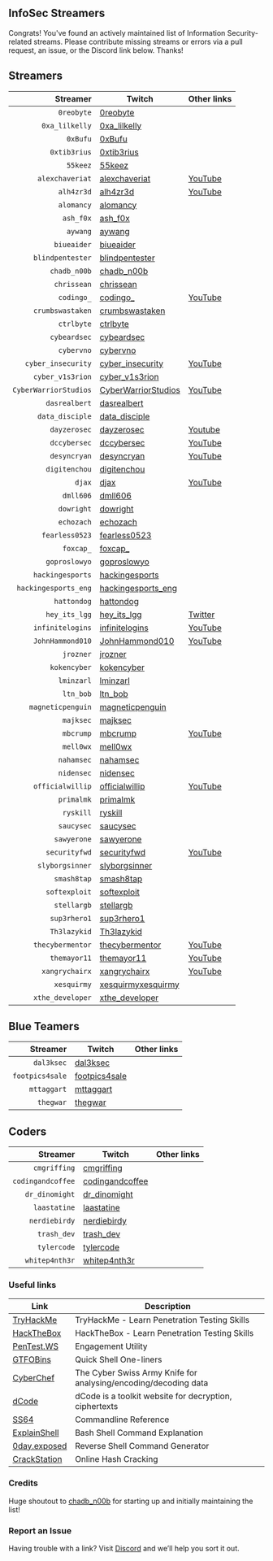 ## InfoSec Streamers

Congrats! You've found an actively maintained list of Information Security-related streams. Please contribute missing streams or errors via a pull request, an issue, or the Discord link below. Thanks!

## Streamers

Streamer | Twitch | Other links
---: | --- | :---
`0reobyte` | [0reobyte](https://www.twitch.tv/0reobyte) |
`0xa_lilkelly` | [0xa_lilkelly](https://twitch.tv/0xa_lilkelly) | 
`0xBufu` | [0xBufu](https://twitch.tv/0xBufu) | 
`0xtib3rius` | [0xtib3rius](https://twitch.tv/0xtib3rius) | 
`55keez` | [55keez](https://twitch.tv/55keez) | 
`alexchaveriat` | [alexchaveriat](https://www.twitch.tv/alexchaveriat) | [YouTube](https://www.youtube.com/c/AlexChaveriat/videos)
`alh4zr3d` | [alh4zr3d](https://twitch.tv/alh4zr3d) | [YouTube](https://www.youtube.com/channel/UCz-Z-d2VPQXHGkch0-_KovA)
`alomancy` | [alomancy](https://www.twitch.tv/alomancy) |
`ash_f0x` | [ash_f0x](https://twitch.tv/ash_f0x) | 
`aywang` | [aywang](https://twitch.tv/aywang) | 
`biueaider` | [biueaider](https://www.twitch.tv/biueaider) |
`blindpentester` | [blindpentester](https://twitch.tv/blindpentester) | 
`chadb_n00b` | [chadb_n00b](https://twitch.tv/chadb_n00b) | 
`chrissean` | [chrissean](https://twitch.tv/chrissean) | 
`codingo_` | [codingo_](https://twitch.tv/codingo_) | [YouTube](https://www.youtube.com/channel/UCUfO02gdMDXgOJWdv_jiLMg)
`crumbswastaken` | [crumbswastaken](https://twitch.tv/crumbswastaken) | 
`ctrlbyte` | [ctrlbyte](https://twitch.tv/ctrlbyte) | 
`cybeardsec` | [cybeardsec](https://www.twitch.tv/cybeardsec)
`cybervno` | [cybervno](https://www.twitch.tv/cybervno) |
`cyber_insecurity` | [cyber_insecurity](https://twitch.tv/cyber_insecurity) | [YouTube](https://www.youtube.com/channel/UCL4JGzitDkX5TOwzs9A02Kg)
`cyber_v1s3rion` | [cyber_v1s3rion](https://twitch.tv/cyber_v1s3rion) | 
`CyberWarriorStudios` | [CyberWarriorStudios](https://twitch.tv/CyberWarriorStudios) | [YouTube](https://www.youtube.com/channel/UC1BeplJcC5YGHjcF8QyRD7g)
`dasrealbert` | [dasrealbert](https://www.twitch.tv/dasrealbert) |
`data_disciple` | [data_disciple](https://twitch.tv/data_disciple) | 
`dayzerosec` | [dayzerosec](https://twitch.tv/dayzerosec) | [Youtube](https://www.youtube.com/channel/UCXFC76FDHZRVes6_lZqwLBA)
`dccybersec` | [dccybersec](https://twitch.tv/dccybersec) | [YouTube](https://www.youtube.com/channel/UC3sccPO4v8YqCTn8sezZGTw)
`desyncryan` | [desyncryan](https://www.twitch.tv/desyncryan) | [YouTube](https://www.youtube.com/channel/UChZesZaDGh8_9ngbk3GGG7Q)
`digitenchou` | [digitenchou](https://www.twitch.tv/digitenchou) |
`djax` | [djax](https://www.twitch.tv/djax120) | [YouTube](https://www.youtube.com/channel/UCJVQ4X0olUFq0nrxS8Xvijg)
`dmll606` | [dmll606](https://www.twitch.tv/dmll606) |
`dowright` | [dowright](https://twitch.tv/dowright) | 
`echozach` | [echozach](https://twitch.tv/echozach) | 
`fearless0523` | [fearless0523](https://twitch.tv/fearless0523) | 
`foxcap_` | [foxcap_](https://twitch.tv/foxcap_) | 
`goproslowyo` | [goproslowyo](https://twitch.tv/goproslowyo) | 
`hackingesports` | [hackingesports](https://twitch.tv/hackingesports) | 
`hackingesports_eng` | [hackingesports_eng](https://twitch.tv/hackingesports_eng) | 
`hattondog` | [hattondog](https://www.twitch.tv/hattondog) |
`hey_its_lgg` | [hey_its_lgg](https://twitch.tv/hey_its_lgg) | [Twitter](https://twitter.com/__LGG__)
`infinitelogins` | [infinitelogins](https://twitch.tv/infinitelogins) | [YouTube](https://www.youtube.com/channel/UC_nKukFaGysjMzqMVHEIgxQ)
`JohnHammond010` | [JohnHammond010](https://twitch.tv/johnhammond010) | [YouTube](https://www.youtube.com/channel/UCVeW9qkBjo3zosnqUbG7CFw)
`jrozner` | [jrozner](https://twitch.tv/jrozner) | 
`kokencyber` | [kokencyber](https://twitch.tv/kokencyber) | 
`lminzarl` | [lminzarl](https://twitch.tv/lminzarl) | 
`ltn_bob` | [ltn_bob](https://twitch.tv/ltn_bob) | 
`magneticpenguin` | [magneticpenguin](https://twitch.tv/magneticpenguin) | 
`majksec` | [majksec](https://twitch.tv/majksec) | 
`mbcrump` | [mbcrump](https://twitch.tv/mbcrump) | [YouTube](https://www.youtube.com/channel/UCCjHMUEzoCauYet8NG4sCog)
`mell0wx` | [mell0wx](https://twitch.tv/mell0wx) | 
`nahamsec` | [nahamsec](https://twitch.tv/nahamsec) | 
`nidensec` | [nidensec](https://twitch.tv/nidensec) | 
`officialwillip` | [officialwillip](https://twitch.tv/officialwillip) | [YouTube](https://www.youtube.com/channel/UCaOOGHgwrcyf527o838yLyg)
`primalmk` | [primalmk](https://www.twitch.tv/primalmk) |
`ryskill` | [ryskill](https://www.twitch.tv/ryskill) |
`saucysec` | [saucysec](https://twitch.tv/saucysec) | 
`sawyerone` | [sawyerone](https://twitch.tv/sawyerone) | 
`securityfwd` | [securityfwd](https://www.twitch.tv/securityfwd) | [YouTube](https://www.youtube.com/channel/UCgTNupxATBfWmfehv21ym-g)
`slyborgsinner` | [slyborgsinner](https://twitch.tv/slyborgsinner) | 
`smash8tap` | [smash8tap](https://twitch.tv/smash8tap) | 
`softexploit` | [softexploit](https://www.twitch.tv/softexploit) |
`stellargb` | [stellargb](https://twitch.tv/stellargb) | 
`sup3rhero1` | [sup3rhero1](https://twitch.tv/sup3rhero1) | 
`Th3lazykid`| [Th3lazykid](https://www.twitch.tv/Th3lazykid) | 
`thecybermentor` | [thecybermentor](https://twitch.tv/thecybermentor) | [YouTube](https://www.youtube.com/channel/UC0ArlFuFYMpEewyRBzdLHiw)
`themayor11` | [themayor11](https://twitch.tv/themayor11) | [YouTube](https://www.youtube.com/channel/UC5J6JvH5F29FllbLjwmA5ZA)
`xangrychairx` | [xangrychairx](https://twitch.tv/xangrychairx) | [YouTube](https://www.youtube.com/channel/UCS1KHdnVAV1-Qx0jquAiBLA)
`xesquirmy` | [xesquirmyxesquirmy](https://www.twitch.tv/xesquirmy) |
`xthe_developer` | [xthe_developer](https://twitch.tv/xthe_developer) | 


## Blue Teamers

Streamer | Twitch | Other links
---: | --- | :---
`dal3ksec` | [dal3ksec](https://www.twitch.tv/dal3ksec) |
`footpics4sale` | [footpics4sale](https://twitch.tv/footpics4sale) | 
`mttaggart` | [mttaggart](https://www.twitch.tv/mttaggart) |
`thegwar` | [thegwar](https://twitch.tv/thegwar) | 


## Coders

Streamer | Twitch | Other links
---: | --- | :---
`cmgriffing` | [cmgriffing](https://twitch.tv/cmgriffing) | 
`codingandcoffee` | [codingandcoffee](https://twitch.tv/codingandcoffee) | 
`dr_dinomight` | [dr_dinomight](https://twitch.tv/dr_dinomight) | 
`laastatine` | [laastatine](https://www.twitch.tv/laastatine) |
`nerdiebirdy` | [nerdiebirdy](https://twitch.tv/nerdiebirdy) | 
`trash_dev` | [trash_dev](https://twitch.tv/trash_dev) | 
`tylercode` | [tylercode](https://twitch.tv/tylercode) | 
`whitep4nth3r` | [whitep4nth3r](https://twitch.tv/whitep4nth3r) | 


### Useful links

Link | Description
--- | ---
[TryHackMe](https://tryhackme.com) | TryHackMe - Learn Penetration Testing Skills 
[HackTheBox](https://hackthebox.eu) | HackTheBox - Learn Penetration Testing Skills
[PenTest.WS](https://pentest.ws) | Engagement Utility
[GTFOBins](https://gtfobins.github.io) | Quick Shell One-liners
[CyberChef](https://gchq.github.io/CyberChef) | The Cyber Swiss Army Knife for analysing/encoding/decoding data
[dCode](https://www.dcode.fr/en) | dCode is a toolkit website for decryption, ciphertexts
[SS64](https://ss64.com) | Commandline Reference
[ExplainShell](https://explainshell.com) | Bash Shell Command Explanation
[0day.exposed](https://www.revshells.com) | Reverse Shell Command Generator
[CrackStation](https://crackstation.net) | Online Hash Cracking


### Credits

Huge shoutout to [chadb_n00b](https://twitch.tv/chadb_n00b) for starting up and initially maintaining the list!


### Report an Issue

Having trouble with a link? Visit [Discord](https://discord.gg/C9k5tJYHcr) and we’ll help you sort it out.
